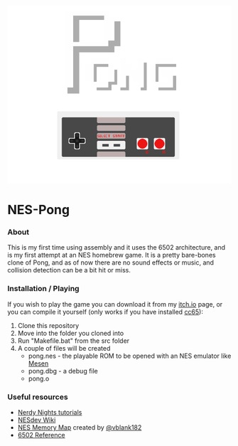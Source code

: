 ![Logo](/assets/LogoNoBg.png)
# NES-Pong

### About
This is my first time using assembly and it uses the 6502 architecture, and is my first attempt at an NES homebrew game. It is a pretty bare-bones clone of Pong, and as of now there are no sound effects or music, and collision detection can be a bit hit or miss.

### Installation / Playing
If you wish to play the game you can download it from my [itch.io](https://jamessheppard.itch.io/nes-pong) page, or you can compile it yourself (only works if you have installed [cc65](https://cc65.github.io/#Links)):
1. Clone this repository
2. Move into the folder you cloned into
3. Run "Makefile.bat" from the src folder
4. A couple of files will be created
    * pong.nes  - the playable ROM to be opened with an NES emulator like [Mesen](https://mesen.ca/)
    * pong.dbg  - a debug file
    * pong.o

### Useful resources 
* [Nerdy Nights tutorials](https://nerdy-nights.nes.science/#main_tutorial)
* [NESdev Wiki](https://wiki.nesdev.com/w/index.php/Nesdev_Wiki)
* [NES Memory Map](https://docs.google.com/spreadsheets/d/13Y_h6-3DQwdK-3Dvleg-Glk0jn43_As8jPKa08O__bU/edit?usp=sharing) created by [@vblank182](https://github.com/vblank182)
* [6502 Reference](www.obelisk.me.uk/6502/reference.html)